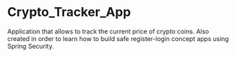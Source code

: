 # Crypto_Tracker_App
Application that allows to track the current price of crypto coins. Also created in order to learn how to build
safe register-login concept apps using Spring Security.
